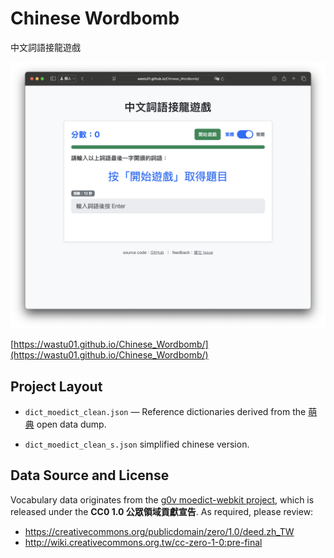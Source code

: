 # Chinese Wordbomb

中文詞語接龍遊戲

![預覽圖](index.png)

[https://wastu01.github.io/Chinese_Wordbomb/](https://wastu01.github.io/Chinese_Wordbomb/)

## Project Layout

- `dict_moedict_clean.json` — Reference dictionaries derived from the [萌典](https://github.com/g0v/moedict-webkit) open data dump.

- `dict_moedict_clean_s.json` simplified chinese version.

## Data Source and License

Vocabulary data originates from the [g0v moedict-webkit project](https://github.com/g0v/moedict-webkit), which is released under the **CC0 1.0 公眾領域貢獻宣告**. As required, please review:

- https://creativecommons.org/publicdomain/zero/1.0/deed.zh_TW
- http://wiki.creativecommons.org.tw/cc-zero-1-0:pre-final
